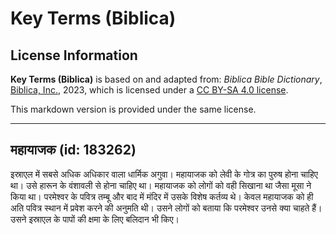 # Key Terms (Biblica)

## License Information

**Key Terms (Biblica)** is based on and adapted from: _Biblica Bible Dictionary_, [Biblica, Inc.](https://www.biblica.com/), 2023, which is licensed under a [CC BY-SA 4.0 license](https://creativecommons.org/licenses/by-sa/4.0/legalcode.en).

This markdown version is provided under the same license.



--------------------------------

## महायाजक (id: 183262)

इस्राएल में सबसे अधिक अधिकार वाला धार्मिक अगुवा। महायाजक को लेवी के गोत्र का पुरुष होना चाहिए था। उसे हारून के वंशावली से होना चाहिए था। महायाजक को लोगों को वही सिखाना था जैसा मूसा ने किया था। परमेश्वर के पवित्र तम्बू और बाद में मंदिर में उसके विशेष कर्तव्य थे। केवल महायाजक को ही अति पवित्र स्थान में प्रवेश करने की अनुमति थी। उसने लोगों को बताया कि परमेश्वर उनसे क्या चाहते हैं। उसने इस्राएल के पापों की क्षमा के लिए बलिदान भी किए।


